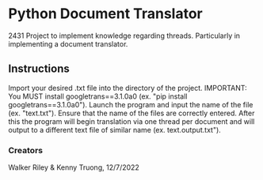 
# Python Document Translator
2431 Project to implement knowledge regarding threads. Particularly in implementing a document translator.


## Instructions
Import your desired .txt file into the directory of the project. IMPORTANT: You MUST install googletrans==3.1.0a0 (ex. "pip install googletrans==3.1.0a0"). Launch the program and input the name of the file (ex. "text.txt"). Ensure that the name of the files are correctly entered. After this the program will begin translation via one thread per document and will output to a different text file of similar name (ex. text.output.txt").

### Creators  
Walker Riley & Kenny Truong, 12/7/2022

